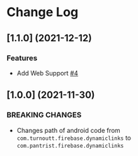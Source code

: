 # Change Log

## [1.1.0] (2021-12-12)

### Features

- Add Web Support [#4](https://github.com/Pantrist-dev/capacitor-firebase-dynamic-links/pull/4)


## [1.0.0] (2021-11-30)

### BREAKING CHANGES

- Changes path of android code from `com.turnoutt.firebase.dynamiclinks` to `com.pantrist.firebase.dynamiclinks`
